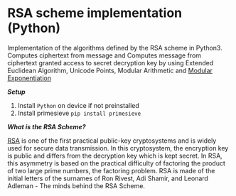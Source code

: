# RSA scheme implementation (Python)

Implementation of the algorithms defined by the RSA scheme in Python3.
Computes ciphertext from message and Computes message from ciphertext granted access to secret 
decryption key by using Extended Euclidean Algorithm, Unicode Points,
Modular Arithmetic  and [Modular Exponentiation](https://en.wikipedia.org/wiki/Modular_exponentiation)

***Setup***

1. Install `Python` on device if not preinstalled
2. Install primesieve `pip install primesieve`

***What is the RSA Scheme?***

[RSA](https://en.wikipedia.org/wiki/RSA_(cryptosystem)) is one of the first practical public-key 
cryptosystems and is widely used for secure data transmission. In this cryptosystem, the encryption key 
is public and differs from the decryption key which is kept secret. In RSA, this asymmetry is based on 
the practical difficulty of factoring the product of two large prime numbers, the factoring problem. 
RSA is made of the initial letters of the surnames of Ron Rivest, Adi Shamir, and Leonard Adleman - The minds behind
the RSA Scheme.
